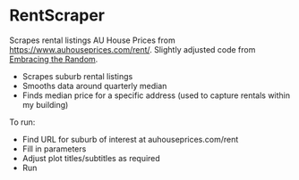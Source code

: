 # RentScraper

Scrapes rental listings AU House Prices from https://www.auhouseprices.com/rent/. Slightly adjusted code from [Embracing the Random](https://embracingtherandom.com/r/web-scraping/rent-scraping/). 

* Scrapes suburb rental listings 
* Smooths data around quarterly median 
* Finds median price for a specific address (used to capture rentals within my building) 

To run: 
* Find URL for suburb of interest at auhouseprices.com/rent 
* Fill in parameters 
* Adjust plot titles/subtitles as required
* Run 
